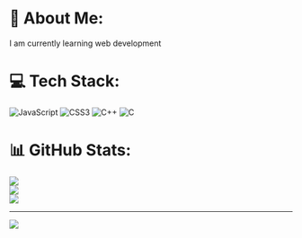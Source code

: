 # 💫 About Me:
I am currently learning web development


# 💻 Tech Stack:
![JavaScript](https://img.shields.io/badge/javascript-%23323330.svg?style=for-the-badge&logo=javascript&logoColor=%23F7DF1E) ![CSS3](https://img.shields.io/badge/css3-%231572B6.svg?style=for-the-badge&logo=css3&logoColor=white) ![C++](https://img.shields.io/badge/c++-%2300599C.svg?style=for-the-badge&logo=c%2B%2B&logoColor=white) ![C](https://img.shields.io/badge/c-%2300599C.svg?style=for-the-badge&logo=c&logoColor=white)
# 📊 GitHub Stats:
![](https://github-readme-stats.vercel.app/api?username=ritiksingh-121&theme=dark&hide_border=false&include_all_commits=false&count_private=false)<br/>
![](https://nirzak-streak-stats.vercel.app/?user=ritiksingh-121&theme=dark&hide_border=false)<br/>
![](https://github-readme-stats.vercel.app/api/top-langs/?username=ritiksingh-121&theme=dark&hide_border=false&include_all_commits=false&count_private=false&layout=compact)

---
[![](https://visitcount.itsvg.in/api?id=ritiksingh-121&icon=0&color=0)](https://visitcount.itsvg.in)

<!-- Proudly created with GPRM ( https://gprm.itsvg.in ) -->
